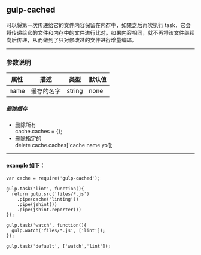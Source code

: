 ## gulp-cached
可以将第一次传递给它的文件内容保留在内存中，如果之后再次执行 task，它会将传递给它的文件和内存中的文件进行比对，如果内容相同，就不再将该文件继续向后传递，从而做到了只对修改过的文件进行增量编译。
***
### 参数说明
| 属性                         | 描述     | 类型 | 默认值 |
|--------------------------------|-----------------|------|---------|
| name | 缓存的名字 | string | none |
##### 删除缓存
* 删除所有<br>
cache.caches = {};
* 删除指定的<br>
delete cache.caches['cache name yo'];
***
#### example 如下：
```
var cache = require('gulp-cached');
 
gulp.task('lint', function(){
  return gulp.src('files/*.js')
    .pipe(cache('linting'))
    .pipe(jshint())
    .pipe(jshint.reporter())
});
 
gulp.task('watch', function(){
  gulp.watch('files/*.js', ['lint']);
});
 
gulp.task('default', ['watch','lint']);
```